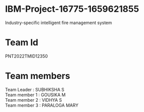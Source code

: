 # IBM-Project-16775-1659621855
Industry-specific intelligent fire management system

# Team Id 
PNT2022TMID12350
 
# Team members
Team Leader   : SUBHIKSHA S\
Team member 1 : GOUSIKA M\
Team member 2 : VIDHYA S\
Team member 3 : PARALOGA MARY

